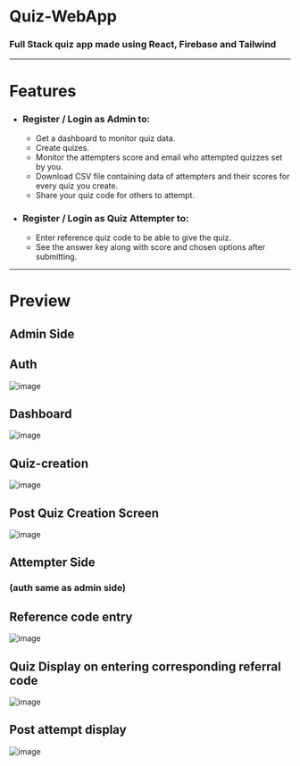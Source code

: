# Quiz-WebApp
### Full Stack quiz app made using React, Firebase and Tailwind 
<hr/>

# Features 
  - ### Register / Login as Admin to:
    - Get a dashboard to monitor quiz data.
    - Create quizes.
    - Monitor the attempters score and email who attempted quizzes set by you.
    - Download CSV file containing data of attempters and their scores for every quiz you create.
    - Share your quiz code for others to attempt.
      
  - ### Register / Login as Quiz Attempter to:
    - Enter reference quiz code to be able to give the quiz.
    - See the answer key along with score and chosen options after submitting.
<hr/>

# Preview
## Admin Side

## Auth
![image](https://github.com/apoorvapendse/Quiz-WebApp/assets/102853901/96c4c770-0aab-4ae9-8384-6fe85a1ae7fe)

## Dashboard
![image](https://github.com/apoorvapendse/Quiz-WebApp/assets/102853901/8da6a4af-506a-4f8c-be1b-b6f1af04d243)

## Quiz-creation
![image](https://github.com/apoorvapendse/Quiz-WebApp/assets/102853901/f61d5411-e0a6-4686-b65d-60fb8d58cb5e)

## Post Quiz Creation Screen
![image](https://github.com/apoorvapendse/Quiz-WebApp/assets/102853901/cf0038a8-0c07-4c3b-8e7d-1a84ad2e8035)


## Attempter Side
### (auth same as admin side)
## Reference code entry
![image](https://github.com/apoorvapendse/Quiz-WebApp/assets/102853901/31b88d97-ed7d-4373-9cb3-b92457d47f81)

## Quiz Display on entering corresponding referral code
![image](https://github.com/apoorvapendse/Quiz-WebApp/assets/102853901/11788996-af51-455e-a78b-f3155518700e)

## Post attempt display
![image](https://github.com/apoorvapendse/Quiz-WebApp/assets/102853901/e3f692f4-ff08-429f-bb22-1233ed63c23d)





    
